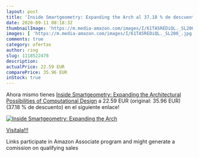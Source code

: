 ```yaml
---
layout: post
title: 'Inside Smartgeometry: Expanding the Arch al 37.18 % de descuento'
date: 2020-09-11 08:18:32
thumbnailImage: 'https://m.media-amazon.com/images/I/61TA5REDiQL._SL200_.jpg'
images: [ 'https://m.media-amazon.com/images/I/61TA5REDiQL._SL200_.jpg' ]
comments: true
category: ofertas
author: ring
slug: 1118522478
description:
actualPrice: 22.59 EUR
comparePrice: 35.96 EUR
inStock: true
---
```


Ahora mismo tienes [Inside Smartgeometry: Expanding the Architectural Possibilities of Computational Design](https://www.amazon.it/dp/1118522478/?tag=tolees00-21) a 22.59 EUR (original: 35.96 EUR) (37.18 %  de descuento) en el siguiente enlace!

[![Inside Smartgeometry: Expanding the Arch](https://m.media-amazon.com/images/I/61TA5REDiQL._SL200_.jpg)](https://www.amazon.it/dp/1118522478/?tag=tolees00-21)

[Visítala!!!](https://www.amazon.it/dp/1118522478/?tag=tolees00-21)

Links participate in Amazon Associate program and might generate a comission on qualifying sales
